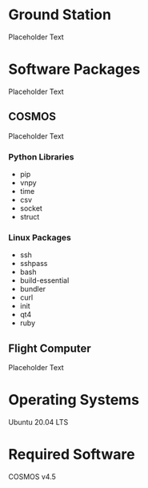 # Ground Station
Placeholder Text

# Software Packages 
Placeholder Text 

## COSMOS 
Placeholder Text 

### Python Libraries 
* pip 
* vnpy
* time 
* csv 
* socket 
* struct

### Linux Packages
* ssh
* sshpass
* bash 
* build-essential
* bundler
* curl
* init
* qt4
* ruby

## Flight Computer
Placeholder Text 

# Operating Systems 
Ubuntu 20.04 LTS

# Required Software
COSMOS v4.5
